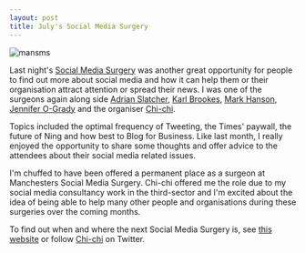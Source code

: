 ```yaml
---
layout: post
title: July's Social Media Surgery
---
```


![](http://www.kingfishercoaching.com/wp-content/uploads/2011/04/mansms-logo.001.jpg "mansms")

Last night's [Social Media Surgery](http://socialmediamanchester.ning.com/group/socialmediasurgery) was another great opportunity for people to find out more about social media and how it can help them or their organisation attract attention or spread their news. I was one of the surgeons again along side [Adrian Slatcher](http://twitter.com/adrianslatcher), [Karl Brookes](http://twitter.com/nhssalford), [Mark Hanson](http://twitter.com/markhanson), [Jennifer O-Grady](http://twitter.com/Jenniferogrady) and the organiser [Chi-chi](http://twitter.com/realfreshtv).

Topics included the optimal frequency of Tweeting, the Times' paywall, the future of Ning and how best to Blog for Business. Like last month, I really enjoyed the opportunity to share some thoughts and offer advice to the attendees about their social media related issues.

I'm chuffed to have been offered a permanent place as a surgeon at Manchesters Social Media Surgery. Chi-chi offered me the role due to my social media consultancy work in the third-sector and I'm excited about the idea of being able to help many other people and organisations during these surgeries over the coming months.

To find out when and where the next Social Media Surgery is, see [this website](http://socialmediamanchester.ning.com/group/socialmediasurgery) or follow [Chi-chi](http://twitter.com/realfreshtv) on Twitter.
